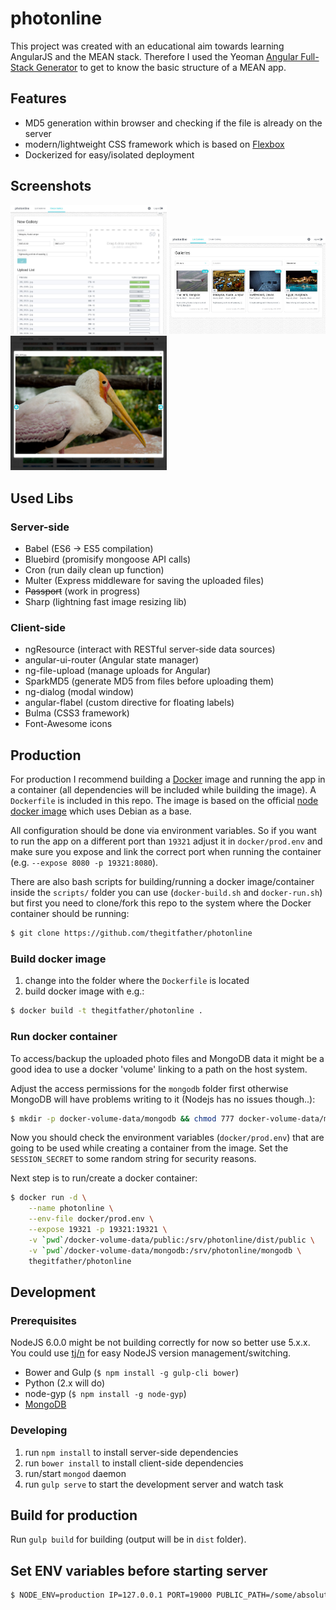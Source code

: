 ﻿# photonline

This project was created with an educational aim towards learning AngularJS and the MEAN stack. Therefore I used the Yeoman [Angular Full-Stack Generator](https://github.com/DaftMonk/generator-angular-fullstack) to get to know the basic structure of a MEAN app.

## Features

- MD5 generation within browser and checking if the file is already on the server
- modern/lightweight CSS framework which is based on [Flexbox](https://developer.mozilla.org/en-US/docs/Web/CSS/CSS_Flexible_Box_Layout/Using_CSS_flexible_boxes)
- Dockerized for easy/isolated deployment

## Screenshots

<img src="/screenshots/create-gallery.jpg" width="250">
<img src="/screenshots/gallery-list.jpg" width="250">
<img src="/screenshots/photo.jpg" width="250">

## Used Libs

### Server-side

- Babel (ES6 -> ES5 compilation)
- Bluebird (promisify mongoose API calls)
- Cron (run daily clean up function)
- Multer (Express middleware for saving the uploaded files)
- ~~Passport~~ (work in progress)
- Sharp (lightning fast image resizing lib)

### Client-side

- ngResource (interact with RESTful server-side data sources)
- angular-ui-router (Angular state manager)
- ng-file-upload (manage uploads for Angular)
- SparkMD5 (generate MD5 from files before uploading them)
- ng-dialog (modal window)
- angular-flabel (custom directive for floating labels)
- Bulma (CSS3 framework)
- Font-Awesome icons

## Production

For production I recommend building a [Docker](https://www.docker.com/) image and running the app in a container (all dependencies will be included while building the image). A `Dockerfile` is included in this repo. The image is based on the official [node docker image](https://hub.docker.com/_/node/) which uses Debian as a base.

All configuration should be done via environment variables. So if you want to run the app on a different port than `19321` adjust it in `docker/prod.env` and make sure you expose and link the correct port when running the container (e.g. `--expose 8080 -p 19321:8080`).

There are also bash scripts for building/running a docker image/container inside the `scripts/` folder you can use (`docker-build.sh` and `docker-run.sh`) but first you need to clone/fork this repo to the system where the Docker container should be running:

```sh
$ git clone https://github.com/thegitfather/photonline
```

### Build docker image

1. change into the folder where the `Dockerfile` is located
2. build docker image with e.g.:

```sh
$ docker build -t thegitfather/photonline .
```

### Run docker container

To access/backup the uploaded photo files and MongoDB data it might be a good idea to use a docker 'volume' linking to a path on the host system.

Adjust the access permissions for the `mongodb` folder first otherwise MongoDB will have problems writing to it (Nodejs has no issues though..):

```sh
$ mkdir -p docker-volume-data/mongodb && chmod 777 docker-volume-data/mongodb
```

Now you should check the environment variables (`docker/prod.env`) that are going to be used while creating a container from the image. Set the `SESSION_SECRET` to some random string for security reasons.

Next step is to run/create a docker container:

```sh
$ docker run -d \
    --name photonline \
    --env-file docker/prod.env \
    --expose 19321 -p 19321:19321 \
    -v `pwd`/docker-volume-data/public:/srv/photonline/dist/public \
    -v `pwd`/docker-volume-data/mongodb:/srv/photonline/mongodb \
    thegitfather/photonline
```

## Development

### Prerequisites

NodeJS 6.0.0 might be not building correctly for now so better use 5.x.x. You could use [tj/n](https://github.com/tj/n) for easy NodeJS version management/switching.

- Bower and Gulp (`$ npm install -g gulp-cli bower`)
- Python (2.x will do)
- node-gyp (`$ npm install -g node-gyp`)
- [MongoDB](https://www.mongodb.org/)

### Developing

1. run `npm install` to install server-side dependencies
2. run `bower install` to install client-side dependencies
3. run/start `mongod` daemon
4. run `gulp serve` to start the development server and watch task

## Build for production

Run `gulp build` for building (output will be in `dist` folder).

## Set ENV variables before starting server

```sh
$ NODE_ENV=production IP=127.0.0.1 PORT=19000 PUBLIC_PATH=/some/absolute/path/public SESSION_SECRET=somesecret node dist/server
```
